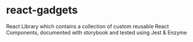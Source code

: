 # react-gadgets
React Library which contains a collection of custom reusable React Components, documented with storybook and tested using Jest &amp; Enzyme
